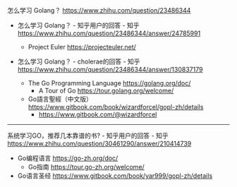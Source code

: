 
怎么学习 Golang？
https://www.zhihu.com/question/23486344

- 怎么学习 Golang？ - 知乎用户的回答 - 知乎
https://www.zhihu.com/question/23486344/answer/24785991
  - Project Euler https://projecteuler.net/

- 怎么学习 Golang？ - cholerae的回答 - 知乎
https://www.zhihu.com/question/23486344/answer/130837179
  - The Go Programming Language https://golang.org/doc/
    - A Tour of Go https://tour.golang.org/welcome/
  - Go語言聖經（中文版） https://www.gitbook.com/book/wizardforcel/gopl-zh/details
    - https://www.gitbook.com/@wizardforcel

--------------------------------------------------


系统学习GO，推荐几本靠谱的书? - 知乎用户的回答 - 知乎
https://www.zhihu.com/question/30461290/answer/210414739
- Go编程语言 https://go-zh.org/doc/
  - Go指南 https://tour.go-zh.org/welcome/
- Go语言圣经 https://www.gitbook.com/book/yar999/gopl-zh/details
 
